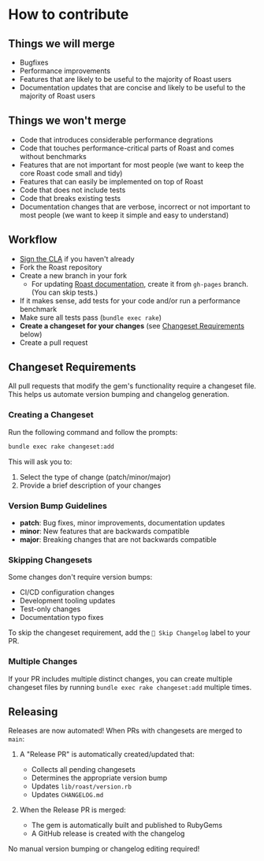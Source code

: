 # How to contribute

## Things we will merge

* Bugfixes
* Performance improvements
* Features that are likely to be useful to the majority of Roast users
* Documentation updates that are concise and likely to be useful to the majority of Roast users

## Things we won't merge

* Code that introduces considerable performance degrations
* Code that touches performance-critical parts of Roast and comes without benchmarks
* Features that are not important for most people (we want to keep the core Roast code small and tidy)
* Features that can easily be implemented on top of Roast
* Code that does not include tests
* Code that breaks existing tests
* Documentation changes that are verbose, incorrect or not important to most people (we want to keep it simple and easy to understand)

## Workflow

* [Sign the CLA](https://cla.shopify.com/) if you haven't already
* Fork the Roast repository
* Create a new branch in your fork
  * For updating [Roast documentation](https://shopify.github.io/roast/), create it from `gh-pages` branch. (You can skip tests.)
* If it makes sense, add tests for your code and/or run a performance benchmark
* Make sure all tests pass (`bundle exec rake`)
* **Create a changeset for your changes** (see [Changeset Requirements](#changeset-requirements) below)
* Create a pull request

## Changeset Requirements

All pull requests that modify the gem's functionality require a changeset file. This helps us automate version bumping and changelog generation.

### Creating a Changeset

Run the following command and follow the prompts:

```bash
bundle exec rake changeset:add
```

This will ask you to:
1. Select the type of change (patch/minor/major)
2. Provide a brief description of your changes

### Version Bump Guidelines

* **patch**: Bug fixes, minor improvements, documentation updates
* **minor**: New features that are backwards compatible
* **major**: Breaking changes that are not backwards compatible

### Skipping Changesets

Some changes don't require version bumps:
* CI/CD configuration changes
* Development tooling updates
* Test-only changes
* Documentation typo fixes

To skip the changeset requirement, add the `🤖 Skip Changelog` label to your PR.

### Multiple Changes

If your PR includes multiple distinct changes, you can create multiple changeset files by running `bundle exec rake changeset:add` multiple times.

## Releasing

Releases are now automated! When PRs with changesets are merged to `main`:

1. A "Release PR" is automatically created/updated that:
   * Collects all pending changesets
   * Determines the appropriate version bump
   * Updates `lib/roast/version.rb`
   * Updates `CHANGELOG.md`

2. When the Release PR is merged:
   * The gem is automatically built and published to RubyGems
   * A GitHub release is created with the changelog

No manual version bumping or changelog editing required!
